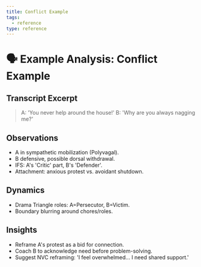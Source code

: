 ```yaml
---
title: Conflict Example
tags:
  - reference
type: reference
---
```


<!-- @format -->

# 🗣 Example Analysis: Conflict Example

## Transcript Excerpt

> A: 'You never help around the house!'
> B: 'Why are you always nagging me?'

## Observations

- A in sympathetic mobilization (Polyvagal).
- B defensive, possible dorsal withdrawal.
- IFS: A's 'Critic' part, B's 'Defender'.
- Attachment: anxious protest vs. avoidant shutdown.

## Dynamics

- Drama Triangle roles: A=Persecutor, B=Victim.
- Boundary blurring around chores/roles.

## Insights

- Reframe A's protest as a bid for connection.
- Coach B to acknowledge need before problem-solving.
- Suggest NVC reframing: 'I feel overwhelmed... I need shared support.'
